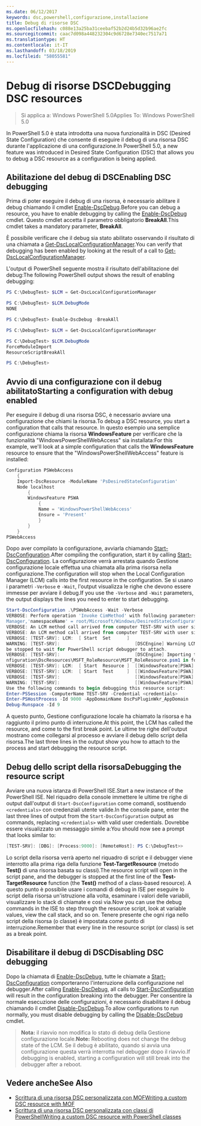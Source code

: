 ```yaml
---
ms.date: 06/12/2017
keywords: dsc,powershell,configurazione,installazione
title: Debug di risorse DSC
ms.openlocfilehash: c088e13a25ba31ceebaf52b2d24b5d32b96ae2fc
ms.sourcegitcommit: caac7d098a448232304c9d6728e7340ec7517a71
ms.translationtype: HT
ms.contentlocale: it-IT
ms.lasthandoff: 03/18/2019
ms.locfileid: "58055581"
---
```

# <a name="debugging-dsc-resources"></a><span data-ttu-id="02052-103">Debug di risorse DSC</span><span class="sxs-lookup"><span data-stu-id="02052-103">Debugging DSC resources</span></span>

> <span data-ttu-id="02052-104">Si applica a: Windows PowerShell 5.0</span><span class="sxs-lookup"><span data-stu-id="02052-104">Applies To: Windows PowerShell 5.0</span></span>

<span data-ttu-id="02052-105">In PowerShell 5.0 è stata introdotta una nuova funzionalità in DSC (Desired State Configuration) che consente di eseguire il debug di una risorsa DSC durante l'applicazione di una configurazione.</span><span class="sxs-lookup"><span data-stu-id="02052-105">In PowerShell 5.0, a new feature was introduced in Desired State Configuration (DSC) that allows you to debug a DSC resource as a configuration is being applied.</span></span>

## <a name="enabling-dsc-debugging"></a><span data-ttu-id="02052-106">Abilitazione del debug di DSC</span><span class="sxs-lookup"><span data-stu-id="02052-106">Enabling DSC debugging</span></span>
<span data-ttu-id="02052-107">Prima di poter eseguire il debug di una risorsa, è necessario abilitare il debug chiamando il cmdlet [Enable-DscDebug](/powershell/module/PSDesiredStateConfiguration/Enable-DscDebug).</span><span class="sxs-lookup"><span data-stu-id="02052-107">Before you can debug a resource, you have to enable debugging by calling the [Enable-DscDebug](/powershell/module/PSDesiredStateConfiguration/Enable-DscDebug) cmdlet.</span></span>
<span data-ttu-id="02052-108">Questo cmdlet accetta il parametro obbligatorio **BreakAll**.</span><span class="sxs-lookup"><span data-stu-id="02052-108">This cmdlet takes a mandatory parameter, **BreakAll**.</span></span>

<span data-ttu-id="02052-109">È possibile verificare che il debug sia stato abilitato osservando il risultato di una chiamata a [Get-DscLocalConfigurationManager](/powershell/module/PSDesiredStateConfiguration/Get-DscLocalConfigurationManager).</span><span class="sxs-lookup"><span data-stu-id="02052-109">You can verify that debugging has been enabled by looking at the result of a call to [Get-DscLocalConfigurationManager](/powershell/module/PSDesiredStateConfiguration/Get-DscLocalConfigurationManager).</span></span>

<span data-ttu-id="02052-110">L'output di PowerShell seguente mostra il risultato dell'abilitazione del debug:</span><span class="sxs-lookup"><span data-stu-id="02052-110">The following PowerShell output shows the result of enabling debugging:</span></span>


```powershell
PS C:\DebugTest> $LCM = Get-DscLocalConfigurationManager

PS C:\DebugTest> $LCM.DebugMode
NONE

PS C:\DebugTest> Enable-DscDebug -BreakAll

PS C:\DebugTest> $LCM = Get-DscLocalConfigurationManager

PS C:\DebugTest> $LCM.DebugMode
ForceModuleImport
ResourceScriptBreakAll

PS C:\DebugTest>
```


## <a name="starting-a-configuration-with-debug-enabled"></a><span data-ttu-id="02052-111">Avvio di una configurazione con il debug abilitato</span><span class="sxs-lookup"><span data-stu-id="02052-111">Starting a configuration with debug enabled</span></span>
<span data-ttu-id="02052-112">Per eseguire il debug di una risorsa DSC, è necessario avviare una configurazione che chiami la risorsa.</span><span class="sxs-lookup"><span data-stu-id="02052-112">To debug a DSC resource, you start a configuration that calls that resource.</span></span>
<span data-ttu-id="02052-113">In questo esempio una semplice configurazione chiama la risorsa **WindowsFeature** per verificare che la funzionalità "WindowsPowerShellWebAccess" sia installata:</span><span class="sxs-lookup"><span data-stu-id="02052-113">For this example, we'll look at a simple configuration that calls the **WindowsFeature** resource to ensure that the "WindowsPowerShellWebAccess" feature is installed:</span></span>

```powershell
Configuration PSWebAccess
    {
    Import-DscResource -ModuleName 'PsDesiredStateConfiguration'
    Node localhost
        {
        WindowsFeature PSWA
            {
            Name = 'WindowsPowerShellWebAccess'
            Ensure = 'Present'
            }
        }
    }
PSWebAccess
```
<span data-ttu-id="02052-114">Dopo aver compilato la configurazione, avviarla chiamando [Start-DscConfiguration](/powershell/module/psdesiredstateconfiguration/start-dscconfiguration).</span><span class="sxs-lookup"><span data-stu-id="02052-114">After compiling the configuration, start it by calling [Start-DscConfiguration](/powershell/module/psdesiredstateconfiguration/start-dscconfiguration).</span></span>
<span data-ttu-id="02052-115">La configurazione verrà arrestata quando Gestione configurazione locale effettua una chiamata alla prima risorsa nella configurazione.</span><span class="sxs-lookup"><span data-stu-id="02052-115">The configuration will stop when the Local Configuration Manager (LCM) calls into the first resource in the configuration.</span></span>
<span data-ttu-id="02052-116">Se si usano i parametri `-Verbose` e `-Wait`, l'output visualizza le righe che devono essere immesse per avviare il debug.</span><span class="sxs-lookup"><span data-stu-id="02052-116">If you use the `-Verbose` and `-Wait` parameters, the output displays the lines you need to enter to start debugging.</span></span>

```powershell
Start-DscConfiguration .\PSWebAccess -Wait -Verbose
VERBOSE: Perform operation 'Invoke CimMethod' with following parameters, ''methodName' = SendConfigurationApply,'className' = MSFT_DSCLocalConfiguration
Manager,'namespaceName' = root/Microsoft/Windows/DesiredStateConfiguration'.
VERBOSE: An LCM method call arrived from computer TEST-SRV with user sid S-1-5-21-2127521184-1604012920-1887927527-108583.
VERBOSE: An LCM method call arrived from computer TEST-SRV with user sid S-1-5-21-2127521184-1604012920-1887927527-108583.
VERBOSE: [TEST-SRV]: LCM:  [ Start  Set      ]
WARNING: [TEST-SRV]:                            [DSCEngine] Warning LCM is in Debug 'ResourceScriptBreakAll' mode.  Resource script processing will
be stopped to wait for PowerShell script debugger to attach.
VERBOSE: [TEST-SRV]:                            [DSCEngine] Importing the module C:\WINDOWS\system32\WindowsPowerShell\v1.0\Modules\PSDesiredStateCo
nfiguration\DscResources\MSFT_RoleResource\MSFT_RoleResource.psm1 in force mode.
VERBOSE: [TEST-SRV]: LCM:  [ Start  Resource ]  [[WindowsFeature]PSWA]
VERBOSE: [TEST-SRV]: LCM:  [ Start  Test     ]  [[WindowsFeature]PSWA]
VERBOSE: [TEST-SRV]:                            [[WindowsFeature]PSWA] Importing the module MSFT_RoleResource in force mode.
WARNING: [TEST-SRV]:                            [[WindowsFeature]PSWA] Resource is waiting for PowerShell script debugger to attach.
Use the following commands to begin debugging this resource script:
Enter-PSSession -ComputerName TEST-SRV -Credential <credentials>
Enter-PSHostProcess -Id 9000 -AppDomainName DscPsPluginWkr_AppDomain
Debug-Runspace -Id 9
```
<span data-ttu-id="02052-117">A questo punto, Gestione configurazione locale ha chiamato la risorsa e ha raggiunto il primo punto di interruzione.</span><span class="sxs-lookup"><span data-stu-id="02052-117">At this point, the LCM has called the resource, and come to the first break point.</span></span>
<span data-ttu-id="02052-118">Le ultime tre righe dell'output mostrano come collegarsi al processo e avviare il debug dello script della risorsa.</span><span class="sxs-lookup"><span data-stu-id="02052-118">The last three lines in the output show you how to attach to the process and start debugging the resource script.</span></span>

## <a name="debugging-the-resource-script"></a><span data-ttu-id="02052-119">Debug dello script della risorsa</span><span class="sxs-lookup"><span data-stu-id="02052-119">Debugging the resource script</span></span>

<span data-ttu-id="02052-120">Avviare una nuova istanza di PowerShell ISE.</span><span class="sxs-lookup"><span data-stu-id="02052-120">Start a new instance of the PowerShell ISE.</span></span>
<span data-ttu-id="02052-121">Nel riquadro della console immettere le ultime tre righe di output dall'output di `Start-DscConfiguration` come comandi, sostituendo `<credentials>` con credenziali utente valide.</span><span class="sxs-lookup"><span data-stu-id="02052-121">In the console pane, enter the last three lines of output from the `Start-DscConfiguration` output as commands, replacing `<credentials>` with valid user credentials.</span></span>
<span data-ttu-id="02052-122">Dovrebbe essere visualizzato un messaggio simile a:</span><span class="sxs-lookup"><span data-stu-id="02052-122">You should now see a prompt that looks similar to:</span></span>

```powershell
[TEST-SRV]: [DBG]: [Process:9000]: [RemoteHost]: PS C:\DebugTest>>
```

<span data-ttu-id="02052-123">Lo script della risorsa verrà aperto nel riquadro di script e il debugger viene interrotto alla prima riga della funzione **Test-TargetResource** (metodo **Test()** di una risorsa basata su classi).</span><span class="sxs-lookup"><span data-stu-id="02052-123">The resource script will open in the script pane, and the debugger is stopped at the first line of the **Test-TargetResource** function (the **Test()** method of a class-based resource).</span></span>
<span data-ttu-id="02052-124">A questo punto è possibile usare i comandi di debug in ISE per eseguire lo script della risorsa un'istruzione alla volta, esaminare i valori delle variabili, visualizzare lo stack di chiamate e così via.</span><span class="sxs-lookup"><span data-stu-id="02052-124">Now you can use the debug commands in the ISE to step through the resource script, look at variable values, view the call stack, and so on.</span></span> <span data-ttu-id="02052-125">Tenere presente che ogni riga nello script della risorsa (o classe) è impostata come punto di interruzione.</span><span class="sxs-lookup"><span data-stu-id="02052-125">Remember that every line in the resource script (or class) is set as a break point.</span></span>

## <a name="disabling-dsc-debugging"></a><span data-ttu-id="02052-126">Disabilitare il debug di DSC</span><span class="sxs-lookup"><span data-stu-id="02052-126">Disabling DSC debugging</span></span>

<span data-ttu-id="02052-127">Dopo la chiamata di [Enable-DscDebug](/powershell/module/PSDesiredStateConfiguration/Enable-DscDebug), tutte le chiamate a [Start-DscConfiguration](/powershell/module/psdesiredstateconfiguration/start-dscconfiguration) comporteranno l'interruzione della configurazione nel debugger.</span><span class="sxs-lookup"><span data-stu-id="02052-127">After calling [Enable-DscDebug](/powershell/module/PSDesiredStateConfiguration/Enable-DscDebug), all calls to [Start-DscConfiguration](/powershell/module/psdesiredstateconfiguration/start-dscconfiguration) will result in the configuration breaking into the debugger.</span></span> <span data-ttu-id="02052-128">Per consentire la normale esecuzione delle configurazioni, è necessario disabilitare il debug chiamando il cmdlet [Disable-DscDebug](/powershell/module/PSDesiredStateConfiguration/Disable-DscDebug).</span><span class="sxs-lookup"><span data-stu-id="02052-128">To allow configurations to run normally, you must disable debugging by calling the [Disable-DscDebug](/powershell/module/PSDesiredStateConfiguration/Disable-DscDebug) cmdlet.</span></span>

><span data-ttu-id="02052-129">**Nota:** il riavvio non modifica lo stato di debug della Gestione configurazione locale.</span><span class="sxs-lookup"><span data-stu-id="02052-129">**Note:** Rebooting does not change the debug state of the LCM.</span></span> <span data-ttu-id="02052-130">Se il debug è abilitato, quando si avvia una configurazione questa verrà interrotta nel debugger dopo il riavvio.</span><span class="sxs-lookup"><span data-stu-id="02052-130">If debugging is enabled, starting a configuration will still break into the debugger after a reboot.</span></span>

## <a name="see-also"></a><span data-ttu-id="02052-131">Vedere anche</span><span class="sxs-lookup"><span data-stu-id="02052-131">See Also</span></span>

- [<span data-ttu-id="02052-132">Scrittura di una risorsa DSC personalizzata con MOF</span><span class="sxs-lookup"><span data-stu-id="02052-132">Writing a custom DSC resource with MOF</span></span>](../resources/authoringResourceMOF.md)
- [<span data-ttu-id="02052-133">Scrittura di una risorsa DSC personalizzata con classi di PowerShell</span><span class="sxs-lookup"><span data-stu-id="02052-133">Writing a custom DSC resource with PowerShell classes</span></span>](../resources/authoringResourceClass.md)
